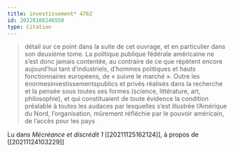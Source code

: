 ```yaml
---
title: investissement* 4762
id: 20220108246550
type: Citation
---
```


> détail sur ce point dans la suite de cet ouvrage, et en particulier dans son deuxième tome. La politique publique fédérale américaine ne s’est donc jamais contentée, au contraire de ce que répètent encore aujourd’hui tant d’industriels, d’hommes politiques et hauts fonctionnaires européens, de « suivre le marché ». Outre les énormesinvestissementspublics et privés réalisés dans la recherche et la pensée sous toutes ses formes (science, littérature, art, philosophie), et qui constituaient de toute évidence la condition préalable à toutes les audaces par lesquelles s’est illustrée l’Amérique du Nord, l’organisation, mûrement réfléchie par le pouvoir américain, de l’accès pour les pays

Lu dans *Mécréance et discrédit 1* [[20211125162124]], à propos de [[20211124103229]]